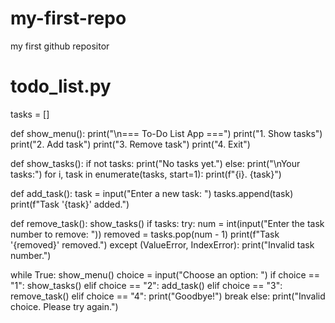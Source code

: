 # my-first-repo
my first github repositor
# todo_list.py

tasks = []

def show_menu():
    print("\n=== To-Do List App ===")
    print("1. Show tasks")
    print("2. Add task")
    print("3. Remove task")
    print("4. Exit")

def show_tasks():
    if not tasks:
        print("No tasks yet.")
    else:
        print("\nYour tasks:")
        for i, task in enumerate(tasks, start=1):
            print(f"{i}. {task}")

def add_task():
    task = input("Enter a new task: ")
    tasks.append(task)
    print(f"Task '{task}' added.")

def remove_task():
    show_tasks()
    if tasks:
        try:
            num = int(input("Enter the task number to remove: "))
            removed = tasks.pop(num - 1)
            print(f"Task '{removed}' removed.")
        except (ValueError, IndexError):
            print("Invalid task number.")

while True:
    show_menu()
    choice = input("Choose an option: ")
    if choice == "1":
        show_tasks()
    elif choice == "2":
        add_task()
    elif choice == "3":
        remove_task()
    elif choice == "4":
        print("Goodbye!")
        break
    else:
        print("Invalid choice. Please try again.")
